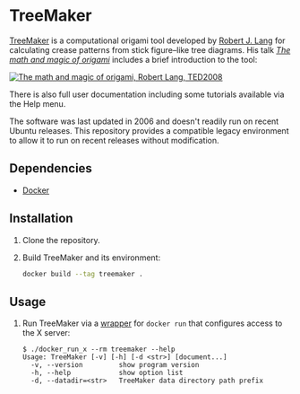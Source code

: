 # TreeMaker

[TreeMaker] is a computational origami tool developed by [Robert J. Lang]
for calculating crease patterns from stick figure–like tree diagrams. His talk
[*The math and magic of origami*][talk] includes a brief introduction to the
tool:

[![The math and magic of origami, Robert Lang, TED2008][talk_preview]][talk]

There is also full user documentation including some tutorials available via
the Help menu.

The software was last updated in 2006 and doesn't readily run on recent Ubuntu
releases. This repository provides a compatible legacy environment to allow it
to run on recent releases without modification.

## Dependencies

  - [Docker]

## Installation

 1. Clone the repository.

 1. Build TreeMaker and its environment:

    ```bash
    docker build --tag treemaker .
    ```

## Usage

 1. Run TreeMaker via a [wrapper] for `docker run` that configures access to the
    X server:

    ```console
    $ ./docker_run_x --rm treemaker --help
    Usage: TreeMaker [-v] [-h] [-d <str>] [document...]
      -v, --version         show program version
      -h, --help            show option list
      -d, --datadir=<str>   TreeMaker data directory path prefix
    ```


  [Docker]: https://www.docker.com/
  [Robert J. Lang]: http://www.langorigami.com/
  [talk]: https://youtu.be/NYKcOFQCeno?t=283
  [talk_preview]: https://img.youtube.com/vi/NYKcOFQCeno/mqdefault.jpg
  [TreeMaker]: http://www.langorigami.com/science/computational/treemaker/treemaker.php
  [wrapper]: docker_run_x
